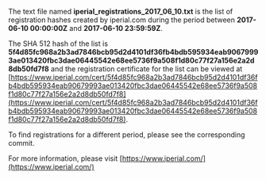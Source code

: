 The text file named **iperial_registrations_2017_06_10.txt** is the list of registration hashes created by iperial.com during the period between **2017-06-10 00:00:00Z** and **2017-06-10 23:59:59Z**.

The SHA 512 hash of the list is **5f4d85fc968a2b3ad7846bcb95d2d4101df36fb4bdb595934eab90679993ae013420fbc3dae06445542e68ee5736f9a508f1d80c77f27a156e2a2d8db50fd7f8** and the registration certificate for the list can be viewed at [https://www.iperial.com/cert/5f4d85fc968a2b3ad7846bcb95d2d4101df36fb4bdb595934eab90679993ae013420fbc3dae06445542e68ee5736f9a508f1d80c77f27a156e2a2d8db50fd7f8](https://www.iperial.com/cert/5f4d85fc968a2b3ad7846bcb95d2d4101df36fb4bdb595934eab90679993ae013420fbc3dae06445542e68ee5736f9a508f1d80c77f27a156e2a2d8db50fd7f8).

To find registrations for a different period, please see the corresponding commit.

For more information, please visit [https://www.iperial.com/](https://www.iperial.com/)
